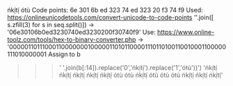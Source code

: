 ńkị́tị́ ótù
Code points: 6e 301 6b ed 323 74 ed 323 20 f3 74 f9
Used: https://onlineunicodetools.com/convert-unicode-to-code-points
''.join([ s.zfill(3) for s in seq.split()])
-> '06e30106b0ed3230740ed3230200f30740f9'
Use: https://www.online-toolz.com/tools/hex-to-binary-converter.php
-> '00000110111000110000000100000110101100001110110100110010001100000111010000001
Assign to b
>>> ' '.join(b[:14]).replace('0','ńkị́tị́').replace('1','ótù'))')
'ńkị́tị́ ńkị́tị́ ńkị́tị́ ńkị́tị́ ńkị́tị́ ótù ótù ńkị́tị́ ótù ótù ótù ńkị́tị́ ńkị́tị́ ńkị́tị́'

